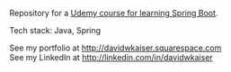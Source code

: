 Repository for a [Udemy course for learning Spring Boot][1].  </br>

Tech stack: Java, Spring </br>

See my portfolio at http://davidwkaiser.squarespace.com</br>
See my LinkedIn at http://linkedin.com/in/davidwkaiser</br>


[1]: https://www.udemy.com/spring-boot-intro
